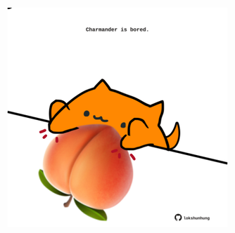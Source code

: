 <!-- built at 28/09/2022, 08:02:31 UTC -->
<p align="center">
  <img width="500" height="500" src="./ReadmeImage.svg">
</p>
